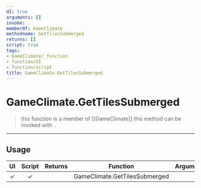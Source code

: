 ```yaml
---
UI: true
arguments: []
invoke: .
memberOf: GameClimate
methodname: GetTilesSubmerged
returns: []
script: true
tags:
- GameClimate/_function
- function/UI
- function/script
title: GameClimate.GetTilesSubmerged
---
```

# GameClimate.GetTilesSubmerged
> this function is a member of [[GameClimate]]
> this method can be invoked with `.`
-----
## Usage
|  UI | Script | Returns | Function | Arguments |
|:---:|:------:|-------:|:--------:|:---------|
|✓|✓||GameClimate.GetTilesSubmerged||
